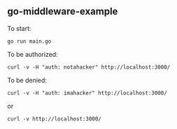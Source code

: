 go-middleware-example
---------------------

To start:

    go run main.go

To be authorized:

    curl -v -H "auth: notahacker" http://localhost:3000/ 

To be denied:

    curl -v -H "auth: imahacker" http://localhost:3000/

or

    curl -v http://localhost:3000/
